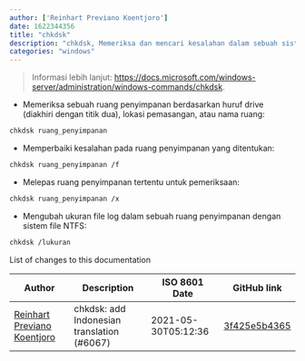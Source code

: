 ```yaml
---
author: ['Reinhart Previano Koentjoro']
date: 1622344356
title: "chkdsk"
description: "chkdsk, Memeriksa dan mencari kesalahan dalam sebuah sistem file dan metadata volume penyimpanan."
categories: "windows"
---
```

> Informasi lebih lanjut: <https://docs.microsoft.com/windows-server/administration/windows-commands/chkdsk>.

- Memeriksa sebuah ruang penyimpanan berdasarkan huruf drive (diakhiri dengan titik dua), lokasi pemasangan, atau nama ruang:

```bash
chkdsk ruang_penyimpanan
```

- Memperbaiki kesalahan pada ruang penyimpanan yang ditentukan:

```bash
chkdsk ruang_penyimpanan /f
```

- Melepas ruang penyimpanan tertentu untuk pemeriksaan:

```bash
chkdsk ruang_penyimpanan /x
```

- Mengubah ukuran file log dalam sebuah ruang penyimpanan dengan sistem file NTFS:

```bash
chkdsk /lukuran
```
List of changes to this documentation


Author | Description | ISO 8601 Date | GitHub link
------|-----|-----|-----
[Reinhart Previano Koentjoro](mailto:reinhart_previano@yahoo.com) | chkdsk: add Indonesian translation (#6067) | 2021-05-30T05:12:36 | [3f425e5b4365](https://github.com/tldr-pages/tldr/commit/3f425e5b436531e54a3ead731f835119a555e8ac)

